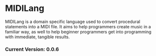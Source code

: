 # MIDILang

MIDILang is a domain specific language used to convert procedural statements into a MIDI file. It aims to help programmers create music in a familiar way, as well to help beginner programmers get into programming with immediate, tangible results.

### Current Version: 0.0.6
